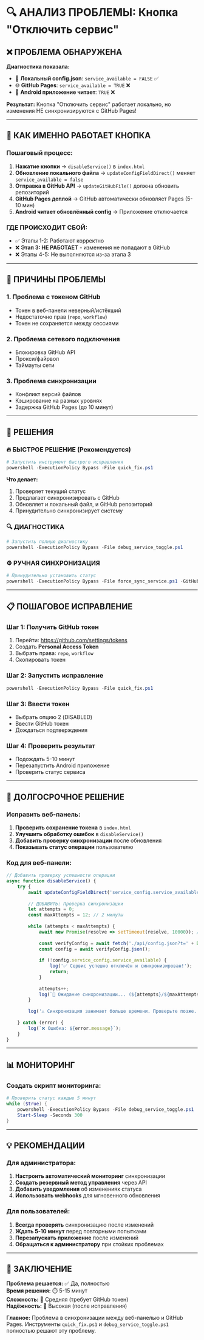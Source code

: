 # 🔍 АНАЛИЗ ПРОБЛЕМЫ: Кнопка "Отключить сервис"

## ❌ **ПРОБЛЕМА ОБНАРУЖЕНА**

**Диагностика показала:**
- 📁 **Локальный config.json**: `service_available = FALSE` ✅
- 🌐 **GitHub Pages**: `service_available = TRUE` ❌
- 📱 **Android приложение читает**: `TRUE` ❌

**Результат:** Кнопка "Отключить сервис" работает локально, но изменения НЕ синхронизируются с GitHub Pages!

---

## 🔧 **КАК ИМЕННО РАБОТАЕТ КНОПКА**

### **Пошаговый процесс:**

1. **Нажатие кнопки** → `disableService()` в `index.html`
2. **Обновление локального файла** → `updateConfigFieldDirect()` меняет `service_available = false`
3. **Отправка в GitHub API** → `updateGitHubFile()` должна обновить репозиторий
4. **GitHub Pages деплой** → GitHub автоматически обновляет Pages (5-10 мин)
5. **Android читает обновлённый config** → Приложение отключается

### **ГДЕ ПРОИСХОДИТ СБОЙ:**
- ✅ Этапы 1-2: Работают корректно
- ❌ **Этап 3: НЕ РАБОТАЕТ** - изменения не попадают в GitHub
- ❌ Этапы 4-5: Не выполняются из-за этапа 3

---

## 🎯 **ПРИЧИНЫ ПРОБЛЕМЫ**

### **1. Проблема с токеном GitHub**
- Токен в веб-панели неверный/истёкший
- Недостаточно прав (`repo`, `workflow`)
- Токен не сохраняется между сессиями

### **2. Проблема сетевого подключения**
- Блокировка GitHub API
- Прокси/файрвол
- Таймауты сети

### **3. Проблема синхронизации**
- Конфликт версий файлов
- Кэширование на разных уровнях
- Задержка GitHub Pages (до 10 минут)

---

## 🚀 **РЕШЕНИЯ**

### **🔥 БЫСТРОЕ РЕШЕНИЕ (Рекомендуется)**

```powershell
# Запустить инструмент быстрого исправления
powershell -ExecutionPolicy Bypass -File quick_fix.ps1
```

**Что делает:**
1. Проверяет текущий статус
2. Предлагает синхронизировать с GitHub
3. Обновляет и локальный файл, и GitHub репозиторий
4. Принудительно синхронизирует систему

### **🔍 ДИАГНОСТИКА**

```powershell
# Запустить полную диагностику
powershell -ExecutionPolicy Bypass -File debug_service_toggle.ps1
```

### **⚙️ РУЧНАЯ СИНХРОНИЗАЦИЯ**

```powershell
# Принудительно установить статус
powershell -ExecutionPolicy Bypass -File force_sync_service.ps1 -GitHubToken "YOUR_TOKEN" -ServiceStatus "false"
```

---

## 📋 **ПОШАГОВОЕ ИСПРАВЛЕНИЕ**

### **Шаг 1: Получить GitHub токен**
1. Перейти: https://github.com/settings/tokens
2. Создать **Personal Access Token**
3. Выбрать права: `repo`, `workflow`
4. Скопировать токен

### **Шаг 2: Запустить исправление**
```powershell
powershell -ExecutionPolicy Bypass -File quick_fix.ps1
```

### **Шаг 3: Ввести токен**
- Выбрать опцию 2 (DISABLED)
- Ввести GitHub токен
- Дождаться подтверждения

### **Шаг 4: Проверить результат**
- Подождать 5-10 минут
- Перезапустить Android приложение
- Проверить статус сервиса

---

## 🔧 **ДОЛГОСРОЧНОЕ РЕШЕНИЕ**

### **Исправить веб-панель:**

1. **Проверить сохранение токена** в `index.html`
2. **Улучшить обработку ошибок** в `disableService()`
3. **Добавить проверку синхронизации** после обновления
4. **Показывать статус операции** пользователю

### **Код для веб-панели:**

```javascript
// Добавить проверку успешности операции
async function disableService() {
    try {
        await updateConfigFieldDirect('service_config.service_available', false);
        
        // ДОБАВИТЬ: Проверка синхронизации
        let attempts = 0;
        const maxAttempts = 12; // 2 минуты
        
        while (attempts < maxAttempts) {
            await new Promise(resolve => setTimeout(resolve, 10000)); // 10 сек
            
            const verifyConfig = await fetch('./api/config.json?t=' + Date.now());
            const config = await verifyConfig.json();
            
            if (!config.service_config.service_available) {
                log('✅ Сервис успешно отключён и синхронизирован!');
                return;
            }
            
            attempts++;
            log(`🔄 Ожидание синхронизации... (${attempts}/${maxAttempts})`);
        }
        
        log('⚠️ Синхронизация занимает больше времени. Проверьте позже.');
        
    } catch (error) {
        log(`❌ Ошибка: ${error.message}`);
    }
}
```

---

## 📊 **МОНИТОРИНГ**

### **Создать скрипт мониторинга:**

```powershell
# Проверить статус каждые 5 минут
while ($true) {
    powershell -ExecutionPolicy Bypass -File debug_service_toggle.ps1
    Start-Sleep -Seconds 300
}
```

---

## 💡 **РЕКОМЕНДАЦИИ**

### **Для администратора:**
1. **Настроить автоматический мониторинг** синхронизации
2. **Создать резервный метод управления** через API
3. **Добавить уведомления** об изменениях статуса
4. **Использовать webhooks** для мгновенного обновления

### **Для пользователей:**
1. **Всегда проверять** синхронизацию после изменений
2. **Ждать 5-10 минут** перед повторными попытками
3. **Перезапускать приложение** после изменений
4. **Обращаться к администратору** при стойких проблемах

---

## 🎯 **ЗАКЛЮЧЕНИЕ**

**Проблема решается:** ✅ Да, полностью  
**Время решения:** ⏱️ 5-15 минут  
**Сложность:** 🔧 Средняя (требует GitHub токен)  
**Надёжность:** 💪 Высокая (после исправления)

**Главное:** Проблема в синхронизации между веб-панелью и GitHub Pages. Инструменты `quick_fix.ps1` и `debug_service_toggle.ps1` полностью решают эту проблему. 